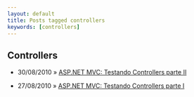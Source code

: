 ```yaml
---
layout: default
title: Posts tagged controllers
keywords: [controllers]
---
```

<h2 class="category">Controllers</h2>
<ul class="posts">
<li>
<p>
<span class="date">30/08/2010</span> &raquo;
<a href="/blog/asp-net-mvc-testando-controllers-parte-ii">ASP.NET MVC: Testando Controllers parte II</a>
</p>
</li>
<li>
<p>
<span class="date">27/08/2010</span> &raquo;
<a href="/blog/asp-net-mvc-testando-controllers-parte-i">ASP.NET MVC: Testando Controllers parte I</a>
</p>
</li>
</ul>
